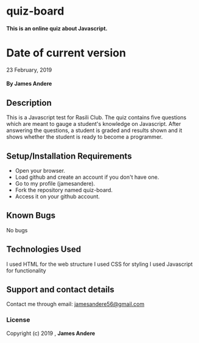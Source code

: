 # quiz-board
#### This is an online quiz about Javascript.
# Date of current version
23 February, 2019
#### By **James Andere**
## Description
This is a Javascript test for Rasili Club. The quiz contains five questions which are meant to gauge a student's knowledge on Javascript. After answering the questions, a student is graded and results shown and it shows whether the student is ready to become a programmer.
## Setup/Installation Requirements
* Open your browser.
* Load github and create an account if you don't have one.
* Go to my profile (jamesandere).
* Fork the repository named quiz-board.
* Access it on your github account.
## Known Bugs
No bugs
## Technologies Used
I used HTML for the web structure
I used CSS for styling
I used Javascript for functionality
## Support and contact details
Contact me through email: jamesandere56@gmail.com
### License
Copyright (c) 2019 , **James Andere**
